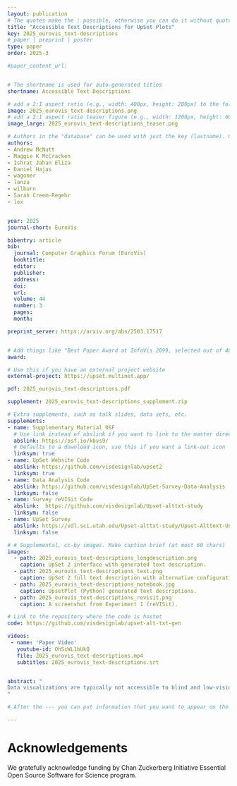```yaml
---
layout: publication
# The quotes make the : possible, otherwise you can do it without quotes
title: "Accessible Text Descriptions for UpSet Plots"
key: 2025_eurovis_text-descriptions
# paper | preprint | poster
type: paper
order: 2025-3

#paper_content_url: 


# The shortname is used for auto-generated titles
shortname: Accessible Text Descriptions

# add a 2:1 aspect ratio (e.g., width: 400px, height: 200px) to the folder /assets/images/papers/
image: 2025_eurovis_text-descriptions.png
# add a 2:1 aspect ratio teaser figure (e.g., width: 1200px, height: 600px) to the folder /assets/images/papers/
image_large: 2025_eurovis_text-descriptions_teaser.png

# Authors in the "database" can be used with just the key (lastname). Others can be written properly.
authors:
- Andrew McNutt
- Maggie K McCracken
- Ishrat Jahan Eliza
- Daniel Hajas
- wagoner
- lanza
- wilburn
- Sarah Creem-Regehr
- lex


year: 2025
journal-short: EuroVis

bibentry: article
bib:
  journal: Computer Graphics Forum (EuroVis)
  booktitle: 
  editor: 
  publisher: 
  address: 
  doi: 
  url: 
  volume: 44
  number: 3
  pages: 
  month:

preprint_server: https://arxiv.org/abs/2503.17517


# Add things like "Best Paper Award at InfoVis 2099, selected out of 4000 submissions"
award:

# Use this if you have an external project website
external-project: https://upset.multinet.app/

pdf: 2025_eurovis_text-descriptions.pdf

supplement: 2025_eurovis_text-descriptions_supplement.zip

# Extra supplements, such as talk slides, data sets, etc.
supplements:
- name: Supplementary Material OSF
  # Use link instead of abslink if you want to link to the master directory
  abslink: https://osf.io/kbvs9/
  # Defaults to a download icon, use this if you want a link-out icon
  linksym: true
- name: UpSet Website Code
  abslink: https://github.com/visdesignlab/upset2
  linksym: true
- name: Data Analysis Code
  abslink: https://github.com/visdesignlab/UpSet-Survey-Data-Analysis
  linksym: false
- name: Survey reVISit Code
  abslink:  https://github.com/visdesignlab/Upset-alttxt-study
  linksym: false
- name: UpSet Survey
  abslink: https://vdl.sci.utah.edu/Upset-alttxt-study/Upset-Alttext-User-Survey/
  linksym: false

# # Supplemental, cc-by images. Make caption brief (at most 60 chars)
images:
  - path: 2025_eurovis_text-descriptions_longdescription.png
    caption: UpSet 2 interface with generated text description.
  - path: 2025_eurovis_text-descriptions_text.png
    caption: UpSet 2 full text description with alternative configuration.
  - path: 2025_eurovis_text-descriptions_notebook.jpg
    caption: UpsetPlot (Python) generated text descriptions.
  - path: 2025_eurovis_text-descriptions_revisit.png
    caption: A screenshot from Experiment 1 (reVISit).

# Link to the repository where the code is hostet
code: https://github.com/visdesignlab/upset-alt-txt-gen  

videos:
 - name: 'Paper Video'
   youtube-id: OhScWL1bUkQ
   file: 2025_eurovis_text-descriptions.mp4
   subtitles: 2025_eurovis_text-descriptions.srt


abstract: "
Data visualizations are typically not accessible to blind and low-vision (BLV) users. Automatically generating text descriptions offers an enticing mechanism for democratizing access to the information held in complex scientific charts, yet appropriate procedures for generating those texts remain elusive. Pursuing this issue, we study a single complex chart form: UpSet plots. UpSet Plots are a common way to analyze set data, an area largely unexplored by prior accessibility literature. By analyzing the patterns present in real-world examples, we develop a system for automatically captioning any UpSet plot. We evaluated the utility of our captions via semi-structured interviews with (N=11) BLV users and found that BLV users find them informative. In extensions, we find that sighted users can use our texts similarly to UpSet plots and that they are better than naive LLM usage.
"

# After the --- you can put information that you want to appear on the website using markdown formatting or HTML. A good example are acknowledgements, extra references, an erratum, etc.

---
```


# Acknowledgements

We gratefully acknowledge funding by Chan Zuckerberg Initiative Essential Open Source Software for Science program.